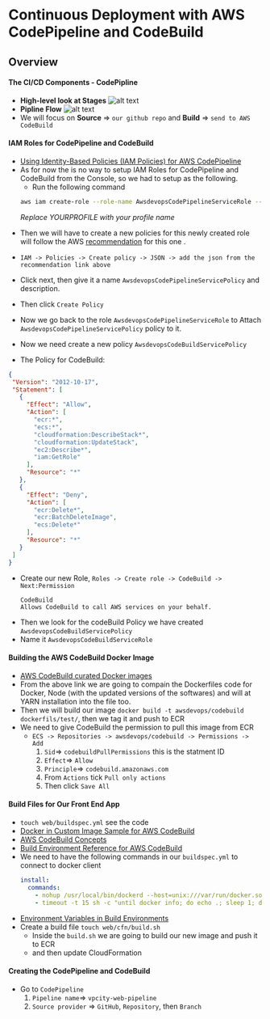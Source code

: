 # Continuous Deployment with AWS CodePipeline and CodeBuild

## Overview
#### The CI/CD Components - CodePipline
  * **High-level look at Stages**
    ![alt text](https://docs.aws.amazon.com/codepipeline/latest/userguide/images/Hi-Level-PipelineFlow.png)
  * **Pipline Flow**
    ![alt text](https://docs.aws.amazon.com/codepipeline/latest/userguide/images/PipelineFlow.png)
  * We will focus on **Source** => `our github repo` and **Build** => `send to AWS CodeBuild`



#### IAM Roles for CodePipeline and CodeBuild
  * [Using Identity-Based Policies (IAM Policies) for AWS CodePipeline ](https://docs.aws.amazon.com/codepipeline/latest/userguide/iam-identity-based-access-control.html#how-to-custom-role)
  * As for now the is no way to setup IAM Roles for CodePipeline and CodeBuild from the Console, so we had to setup as the following.
    - Run the following command
    ```bash
    aws iam create-role --role-name AwsdevopsCodePipelineServiceRole --assume-role-policy-document '{"Version":"2012-10-17","Statement":{"Effect":"Allow","Principal":{"Service":"codepipeline.amazonaws.com"},"Action":"sts:AssumeRole"}}' --profile YOURPROFILE
    ```
    *Replace YOURPROFILE with your profile name*
  
  - Then we will have to create a new policies for this newly created role will follow the AWS [recommendation](https://docs.aws.amazon.com/codepipeline/latest/userguide/how-to-custom-role.html) for this one .
  - `IAM -> Policies -> Create policy -> JSON -> add the json from the recommendation link above`
  - Click next, then give it a name `AwsdevopsCodePipelineServicePolicy` and description.
  - Then click `Create Policy`
  - Now we go back to the role `AwsdevopsCodePipelineServiceRole` to Attach `AwsdevopsCodePipelineServicePolicy` policy to it. 
  
  - Now we need create a new policy `AwsdevopsCodeBuildServicePolicy`
  - The Policy for CodeBuild:
   ```json
   {
    "Version": "2012-10-17",
    "Statement": [
      {
        "Effect": "Allow",
        "Action": [
          "ecr:*",
          "ecs:*",
          "cloudformation:DescribeStack*",
          "cloudformation:UpdateStack",
          "ec2:Describe*",
          "iam:GetRole"
        ],
        "Resource": "*"
      },
      {
        "Effect": "Deny",
        "Action": [
          "ecr:Delete*",
          "ecr:BatchDeleteImage",
          "ecs:Delete*"
        ],
        "Resource": "*"
      }
    ]
  }
  ```
  - Create our new Role, `Roles -> Create role -> CodeBuild -> Next:Permission`
    ```    
    CodeBuild
    Allows CodeBuild to call AWS services on your behalf.
    ```
  - Then we look for the codeBuild Policy we have created `AwsdevopsCodeBuildServicePolicy`
  - Name it `AwsdevopsCodeBuildServiceRole`



#### Building the AWS CodeBuild Docker Image
  * [AWS CodeBuild curated Docker images](https://github.com/aws/aws-codebuild-docker-images/tree/master/ubuntu)
  * From the above link we are going to compain the Dockerfiles code for Docker, Node (with the updated versions of the softwares) and will at YARN installation into the file too.
  * Then we will build our image `docker build -t awsdevops/codebuild dockerfils/test/`, then we tag it and push to ECR
  * We need to give CodeBuild the permission to pull this image from ECR
    - `ECS -> Repositories -> awsdevops/codebuild -> Permissions -> Add`
       1. `Sid`=> `codebuildPullPermissions` this is the statment ID
       2. `Effect`=> `Allow`
       3. `Principle`=> `codebuild.amazonaws.com`
       4. From `Actions` tick `Pull only actions`
       5. Then click `Save All`


#### Build Files for Our Front End App
  * `touch web/buildspec.yml` see the code
  * [Docker in Custom Image Sample for AWS CodeBuild](https://docs.aws.amazon.com/codebuild/latest/userguide/sample-docker-custom-image.html)
  * [AWS CodeBuild Concepts](https://docs.aws.amazon.com/codebuild/latest/userguide/concepts.html#concepts-how-it-works)
  * [Build Environment Reference for AWS CodeBuild](https://docs.aws.amazon.com/codebuild/latest/userguide/build-env-ref.html#build-env-ref-env-vars)
  * We need to have the following commands in our `buildspec.yml` to connect to docker client
    ```yaml
    install:
      commands:
        - nohup /usr/local/bin/dockerd --host=unix:///var/run/docker.sock --host=tcp://0.0.0.0:2375 --storage-driver=overlay&
        - timeout -t 15 sh -c "until docker info; do echo .; sleep 1; done"
    ```
  * [Environment Variables in Build Environments](https://docs.aws.amazon.com/codebuild/latest/userguide/build-env-ref-env-vars.html)
  * Create a build file `touch web/cfn/build.sh`
    - Inside the `build.sh` we are going to build our new image and push it to ECR
    - and then update CloudFormation


#### Creating the CodePipeline and CodeBuild
  * Go to `CodePipeline`
    1. `Pipeline name`=> `vpcity-web-pipeline`
    2. `Source provider` => `GitHub`, `Repository`, then `Branch`
